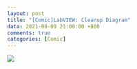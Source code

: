 ```yaml
---
layout: post
title: "[Comic]LabVIEW: Cleanup Diagram"
data: 2021-08-09 21:00:00 +800
comments: true
categories: [Comic]
---
```


![](/MyBlog/images/mypaint-cleanup-diagram-2.png)


